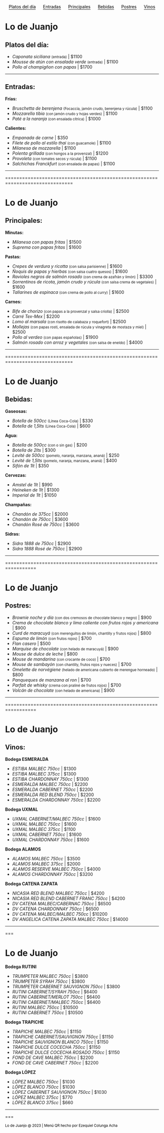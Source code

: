 <div id="links" class="no-print" style="display: flex; justify-content: space-around;">
<a href="#especiales" style="text-decoration: none; color: black; cursor: pointer; border-bottom: 1px solid; width: fit-content;">Platos del día</a>
<a href="#entradas" style="text-decoration: none; color: black; cursor: pointer; border-bottom: 1px solid; width: fit-content;">Entradas</a>
<a href="#principales" style="text-decoration: none; color: black; cursor: pointer; border-bottom: 1px solid; width: fit-content;">Principales</a>
<a href="#bebidas" style="text-decoration: none; color: black; cursor: pointer; border-bottom: 1px solid; width: fit-content;">Bebidas</a>
<a href="#postres" style="text-decoration: none; color: black; cursor: pointer; border-bottom: 1px solid; width: fit-content;">Postres</a>
<a href="#vinos" style="text-decoration: none; color: black; cursor: pointer; border-bottom: 1px solid; width: fit-content;">Vinos</a>
</div>


Lo de Juanjo
=============


 Platos del día: <span id="especiales"></span>
 ----------


 - *Caponata siciliana* <small>(entrada)</small> | $1100
 - *Mousse de atún con ensalada verde* <small>(entrada)</small> | $1100
 - *Pollo al champigñon con papas* | $1700

---

 Entradas: <span id="entradas"></span>
 ---------


 **Frías:**

 - *Bruschetta de berenjena* <small>(Focaccia, jamón crudo, berenjena y rúcula)</small> | $1100
 - *Mozzarella tibia* <small>(con jamón crudo y hojas verdes)</small> | $1100
 - *Paté a la naranja* <small>(con ensalada cítrica)</small> | $1000


 **Calientes:**

 - *Empanada de carne* | $350
 - *Filete de pollo al estilo thai* <small>(con guacamole)</small> | $1100
 - *Milanesa de mozzarella* | $1100
 - *Polenta grillada* <small>(con hongos a la provenzal)</small> | $1200
 - *Provoleta* <small>(con tomates secos y rúcula)</small> | $1100
 - *Salchichas Franckfurt* <small>(con ensalada de papas)</small> | $1100

---

==============================================================================

<h1 class="si-print"><a name="lo-de-juanjo" class="anchor" href="#lo-de-juanjo"></a>Lo de Juanjo</h1><p class="empty-line"></p>

 Principales: <span id="principales"></span>
 ------------


 **Minutas:**

 - *Milanesa con papas fritas* | $1500
 - *Suprema con papas fritas* | $1600


 **Pastas:** 

 - *Crepes de verdura y ricotta* <small>(con salsa parisienne)</small> | $1600
 - *Ñoquis de papas y hierbas* <small>(con salsa cuatro quesos)</small> | $1600
 - *Ravioles negros de salmón rosado* <small>(con crema de azafrán y limón)</small> | $3300
 - *Sorrentinos de ricota, jamón crudo y rúcula* <small>(con salsa crema de vegetales)</small> | $1600
 - *Tallarines de espinaca* <small>(con crema de pollo al curry)</small> | $1600


 **Carnes:** 

 - *Bife de chorizo* <small>(con papas a la provenzal y salsa criolla)</small> | $2500
 - *Carré Tex-Mex* | $2200
 - *Lomo al marsala* <small>(con risotto de calabaza y roquefort)</small> | $2500
 - *Mollejas* <small>(con papas rosti, ensalada de rúcula y vinagreta de mostaza y miel)</small> | $2500
 - *Pollo al verdeo* <small>(con papas españolas)</small> | $1900
 - *Salmón rosado con arroz y vegetales* <small>(con salsa de eneldo)</small> | $4000

---

==============================================================================

<h1 class="si-print"><a name="lo-de-juanjo" class="anchor" href="#lo-de-juanjo"></a>Lo de Juanjo</h1><p class="empty-line"></p>

 Bebidas: <span id="bebidas"></span>
 --------


 **Gaseosas:** 

 - *Botella de 500cc* <small>(Línea Coca-Cola)</small> | $330
 - *Botella de 1,5lts* <small>(Línea Coca-Cola)</small> | $600


 **Agua:**

 - *Botella de 500cc* <small>(con o sin gas)</small> | $200
 - *Botella de 2lts* | $300
 - *Levité de 500cc* <small>(pomelo, naranja, manzana, ananá)</small> | $250
 - *Levité de 1,5lts* <small>(pomelo, naranja, manzana, ananá)</small> | $400
 - *Sifón de 1lt* | $350


 **Cervezas:**

 - *Amstel de 1lt* | $990
 - *Heineken de 1lt* | $1300
 - *Imperial de 1lt* | $1050


 **Champañas:**

 - *Chandón de 375cc* | $2000
 - *Chandón de 750cc* | $3600
 - *Chandón Rosé de 750cc* | $3600


 **Sidras:**

 - *Sidra 1888 de 750cc* | $2900
 - *Sidra 1888 Rosé de 750cc* | $2900

---

=================================================================

<h1 class="si-print"><a name="lo-de-juanjo" class="anchor" href="#lo-de-juanjo"></a>Lo de Juanjo</h1><p class="empty-line"></p>

 Postres: <span id="postres"></span>
 --------


 - *Brownie noche y día* <small>(con dos cremosos de chocolate blanco y negro)</small> | $900
 - *Crema de chocolate blanco y lima caliente con frutos rojos y americana* | $900
 - *Curd de maracuyá* <small>(con merenguitos de limón, chantilly y frutos rojos)</small> | $800
 - *Espuma de limón* <small>(con frutos rojos)</small> | $700
 - *Flan casero* | $500
 - *Marquise de chocolate* <small>(con helado de maracuyá)</small> | $900
 - *Mouse de dulce de leche* | $800
 - *Mouse de mandarina* <small>(con crocante de coco)</small> | $700
 - *Mouse de sambayón* <small>(con chantilly, frutos rojos y nueces)</small> | $700
 - *Omelette de norvégiene* <small>(helado de americana cubierto de merengue horneado)</small> | $800
 - *Panqueques de manzana al ron* | $700
 - *Parfait de whisky* <small>(crema con praliné de frutos rojos)</small> | $700
 - *Volcán de chocolate* <small>(con helado de americana)</small> | $900

---

=================================================================

<h1 class="si-print"><a name="lo-de-juanjo" class="anchor" href="#lo-de-juanjo"></a>Lo de Juanjo</h1><p class="empty-line"></p>

 Vinos: <span id="vinos"></span>
 -----


 **Bodega ESMERALDA**

 - *ESTIBA MALBEC 750cc* | $1300
 - *ESTIBA MALBEC 375cc* | $1300
 - *ESTIBA CHARDONNAY 750cc* | $1300
 - *ESMERALDA MALBEC 750cc* | $2200
 - *ESMERALDA CABERNET 750cc* | $2200
 - *ESMERALDA RED BLEND 750cc* | $2200
 - *ESMERALDA CHARDONNAY 750cc* | $2200


 **Bodega UXMAL**

 - *UXMAL CABERNET/MALBEC 750cc* | $1600
 - *UXMAL MALBEC 750cc* | $1600
 - *UXMAL MALBEC 375cc* | $1100
 - *UXMAL CABERNET 750cc* | $1600
 - *UXMAL CHARDONNAY 750cc* | $1600


 **Bodega ALAMOS**

 - *ALAMOS MALBEC 750cc* | $3500
 - *ALAMOS MALBEC 375cc* | $2000
 - *ALAMOS RESERVE MALBEC 750cc* | $4000
 - *ALAMOS CHARDONNAY 750cc* | $3200


 **Bodega CATENA ZAPATA**

 - *NICASIA RED BLEND MALBEC 750cc* | $4200
 - *NICASIA RED BLEND CABERNET FRANC 750cc* | $4200
 - *DV CATENA MALBEC/CABERNAC 750cc* | $6500
 - *DV CATENA CHARDONNAY 750cc* | $6500
 - *DV CATENA MALBEC/MALBEC 750cc* | $10200
 - *DV ANGELICA CATENA ZAPATA MALBEC 750cc* | $14000

---

===

<h1 class="si-print"><a name="lo-de-juanjo" class="anchor" href="#lo-de-juanjo"></a>Lo de Juanjo</h1><p class="empty-line"></p>

 **Bodega RUTINI**

 - *TRUMPETER MALBEC 750cc* | $3800
 - *TRUMPETER SYRAH 750cc* | $3800
 - *TRUMPETER CABERNET SAUVIGNON 750cc* | $3800
 - *RUTINI CABERNET/SYRAH 750cc* | $6400
 - *RUTINI CABERNET/MERLOT 750cc* | $6400
 - *RUTINI CABERNET/MALBEC 750cc* | $6400
 - *RUTINI MALBEC 750cc* | $10500
 - *RUTINI CABERNET 750cc* | $10500


 **Bodega TRAPICHE**

 - *TRAPICHE MALBEC 750cc* | $1150
 - *TRAPICHE CABERNET/SAUVIGNON 750cc* | $1150
 - *TRAPICHE SAUVIGNON BLANCO 750cc* | $1150
 - *TRAPICHE DULCE COCECHA 750cc* | $1150
 - *TRAPICHE DULCE COCECHA ROSADO 750cc* | $1150
 - *FOND DE CAVE MALBEC 750cc* | $2200
 - *FOND DE CAVE CABERNET 750cc* | $2200


 **Bodega LÓPEZ**

 - *LÓPEZ MALBEC 750cc* | $1030
 - *LÓPEZ BLANCO 750cc* | $1030
 - *LÓPEZ CABERNET SAUVIGNON 750cc* | $1030
 - *LÓPEZ MALBEC 375cc* | $770
 - *LÓPEZ BLANCO 375cc* | $660

---

===

  <footer class="no-print">
  <small><a href="https://www.instagram.com/ezzielfawst/" style="text-decoration: none; color: black; cursor: pointer;">Lo de Juanjo @ 2023 | Menú QR hecho por Ezequiel Colunga Acha</a></small>
  </footer>